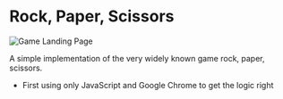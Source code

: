 # Rock, Paper, Scissors

![Game Landing Page](https://imgur.com/TnUvfuP)

A simple implementation of the very widely known game rock, paper, scissors. 

- First using only JavaScript and Google Chrome to get the logic right

